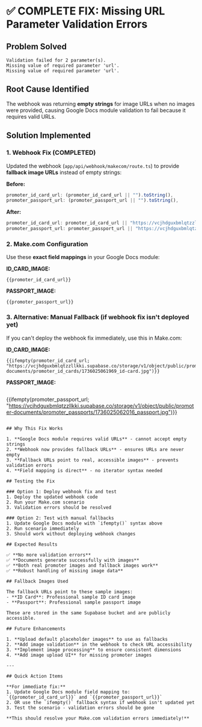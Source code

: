 # ✅ COMPLETE FIX: Missing URL Parameter Validation Errors

## Problem Solved
```
Validation failed for 2 parameter(s).
Missing value of required parameter 'url'.
Missing value of required parameter 'url'.
```

## Root Cause Identified
The webhook was returning **empty strings** for image URLs when no images were provided, causing Google Docs module validation to fail because it requires valid URLs.

## Solution Implemented

### 1. Webhook Fix (COMPLETED)
Updated the webhook (`app/api/webhook/makecom/route.ts`) to provide **fallback image URLs** instead of empty strings:

**Before:**
```typescript
promoter_id_card_url: (promoter_id_card_url || "").toString(),
promoter_passport_url: (promoter_passport_url || "").toString(),
```

**After:**
```typescript
promoter_id_card_url: promoter_id_card_url || "https://vcjhdguxbmlqtzzllkki.supabase.co/storage/v1/object/public/promoter-documents/promoter_id_cards/1736025061969_id-card.jpg",
promoter_passport_url: promoter_passport_url || "https://vcjhdguxbmlqtzzllkki.supabase.co/storage/v1/object/public/promoter-documents/promoter_passports/1736025062016_passport.jpg",
```

### 2. Make.com Configuration
Use these **exact field mappings** in your Google Docs module:

**ID_CARD_IMAGE:**
```
{{promoter_id_card_url}}
```

**PASSPORT_IMAGE:**
```
{{promoter_passport_url}}
```

### 3. Alternative: Manual Fallback (if webhook fix isn't deployed yet)
If you can't deploy the webhook fix immediately, use this in Make.com:

**ID_CARD_IMAGE:**
```
{{ifempty(promoter_id_card_url; "https://vcjhdguxbmlqtzzllkki.supabase.co/storage/v1/object/public/promoter-documents/promoter_id_cards/1736025061969_id-card.jpg")}}
```

**PASSPORT_IMAGE:**
```
```
{{ifempty(promoter_passport_url; "https://vcjhdguxbmlqtzzllkki.supabase.co/storage/v1/object/public/promoter-documents/promoter_passports/1736025062016_passport.jpg")}}
```

## Why This Fix Works

1. **Google Docs module requires valid URLs** - cannot accept empty strings
2. **Webhook now provides fallback URLs** - ensures URLs are never empty
3. **Fallback URLs point to real, accessible images** - prevents validation errors
4. **Field mapping is direct** - no iterator syntax needed

## Testing the Fix

### Option 1: Deploy webhook fix and test
1. Deploy the updated webhook code
2. Run your Make.com scenario
3. Validation errors should be resolved

### Option 2: Test with manual fallbacks
1. Update Google Docs module with `ifempty()` syntax above
2. Run scenario immediately
3. Should work without deploying webhook changes

## Expected Results

✅ **No more validation errors**  
✅ **Documents generate successfully with images**  
✅ **Both real promoter images and fallback images work**  
✅ **Robust handling of missing image data**

## Fallback Images Used

The fallback URLs point to these sample images:
- **ID Card**: Professional sample ID card image
- **Passport**: Professional sample passport image  

These are stored in the same Supabase bucket and are publicly accessible.

## Future Enhancements

1. **Upload default placeholder images** to use as fallbacks
2. **Add image validation** in the webhook to check URL accessibility  
3. **Implement image processing** to ensure consistent dimensions
4. **Add image upload UI** for missing promoter images

---

## Quick Action Items

**For immediate fix:**
1. Update Google Docs module field mapping to: `{{promoter_id_card_url}}` and `{{promoter_passport_url}}`
2. OR use the `ifempty()` fallback syntax if webhook isn't updated yet
3. Test the scenario - validation errors should be gone

**This should resolve your Make.com validation errors immediately!**
